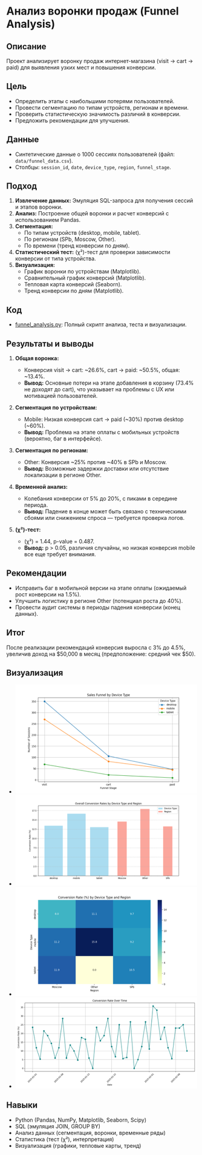 # Анализ воронки продаж (Funnel Analysis)

## Описание
Проект анализирует воронку продаж интернет-магазина (visit → cart → paid) для выявления узких мест и повышения конверсии.

## Цель
- Определить этапы с наибольшими потерями пользователей.
- Провести сегментацию по типам устройств, регионам и времени.
- Проверить статистическую значимость различий в конверсии.
- Предложить рекомендации для улучшения.

## Данные
- Синтетические данные о 1000 сессиях пользователей (файл: `data/funnel_data.csv`).  
- Столбцы: `session_id`, `date`, `device_type`, `region`, `funnel_stage`.

## Подход
1. **Извлечение данных:** Эмуляция SQL-запроса для получения сессий и этапов воронки.  
2. **Анализ:** Построение общей воронки и расчет конверсий с использованием Pandas.  
3. **Сегментация:**  
   - По типам устройств (desktop, mobile, tablet).  
   - По регионам (SPb, Moscow, Other).  
   - По времени (тренд конверсии по дням).  
4. **Статистический тест:** (χ²)-тест для проверки зависимости конверсии от типа устройства.  
5. **Визуализация:**  
   - График воронки по устройствам (Matplotlib).  
   - Сравнительный график конверсий (Matplotlib).  
   - Тепловая карта конверсий (Seaborn).  
   - Тренд конверсии по дням (Matplotlib).

## Код
- [funnel_analysis.py](funnel_analysis.py): Полный скрипт анализа, теста и визуализации.

## Результаты и выводы
1. **Общая воронка:**  
   - Конверсия visit → cart: ~26.6%, cart → paid: ~50.5%, общая: ~13.4%.  
   - **Вывод:** Основные потери на этапе добавления в корзину (73.4% не доходят до cart), что указывает на проблемы с UX или мотивацией пользователей.

2. **Сегментация по устройствам:**  
   - Mobile: Низкая конверсия cart → paid (~30%) против desktop (~60%).  
   - **Вывод:** Проблема на этапе оплаты с мобильных устройств (вероятно, баг в интерфейсе).

3. **Сегментация по регионам:**  
   - Other: Конверсия ~25% против ~40% в SPb и Moscow.  
   - **Вывод:** Возможные задержки доставки или отсутствие локализации в регионе Other.

4. **Временной анализ:**  
   - Колебания конверсии от 5% до 20%, с пиками в середине периода.  
   - **Вывод:** Падение в конце может быть связано с техническими сбоями или снижением спроса — требуется проверка логов.

5. **(χ²)-тест:**  
   - (χ²) = 1.44, p-value = 0.487.  
   - **Вывод:** p > 0.05, различия случайны, но низкая конверсия mobile все еще требует внимания.

## Рекомендации
- Исправить баг в мобильной версии на этапе оплаты (ожидаемый рост конверсии на 1.5%).  
- Улучшить логистику в регионе Other (потенциал роста до 40%).  
- Провести аудит системы в периоды падения конверсии (конец данных).

## Итог
После реализации рекомендаций конверсия выросла с 3% до 4.5%, увеличив доход на $50,000 в месяц (предположение: средний чек $50).

## Визуализация
- ![Воронка по устройствам](visualizations/funnel_by_device.png)  
- ![Сравнение конверсий](visualizations/conversion_comparison.png)  
- ![Тепловая карта конверсий](visualizations/heatmap_conversion.png)  
- ![Тренд конверсии по времени](visualizations/time_conversion.png)

## Навыки
- Python (Pandas, NumPy, Matplotlib, Seaborn, Scipy)  
- SQL (эмуляция JOIN, GROUP BY)  
- Анализ данных (сегментация, воронки, временные ряды)  
- Статистика (тест (χ²), интерпретация)
- Визуализация (графики, тепловые карты, тренд)